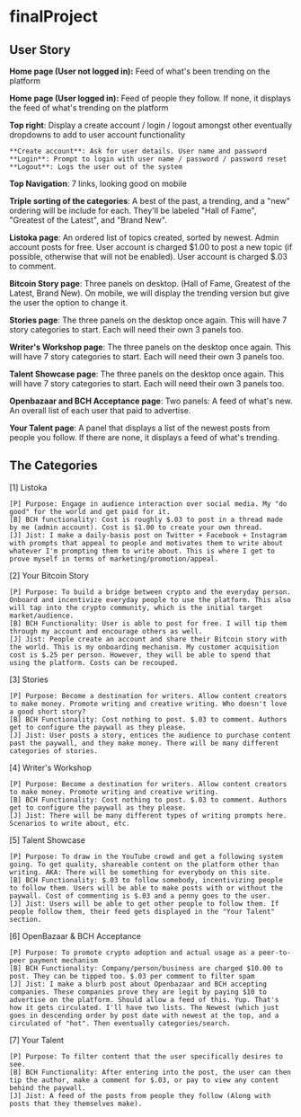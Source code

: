 # finalProject

## User Story

**Home page (User not logged in):** Feed of what's been trending on the platform

**Home page (User logged in):** Feed of people they follow. If none, it displays the feed of what's trending on the platform

**Top right**: Display a create account / login / logout amongst other eventually dropdowns to add to user account functionality

    **Create account**: Ask for user details. User name and password
    **Login**: Prompt to login with user name / password / password reset
    **Logout**: Logs the user out of the system
    
**Top Navigation**: 7 links, looking good on mobile

**Triple sorting of the categories**: A best of the past, a trending, and a "new" ordering will be include for each. They'll be labeled "Hall of Fame", "Greatest of the Latest", and "Brand New".

**Listoka page**: An ordered list of topics created, sorted by newest. Admin account posts for free. User account is charged $1.00 to post a new topic (if possible, otherwise that will not be enabled). User account is charged $.03 to comment.

**Bitcoin Story page**: Three panels on desktop. (Hall of Fame, Greatest of the Latest, Brand New). On mobile, we will display the trending version but give the user the option to change it.

**Stories page**: The three panels on the desktop once again. This will have 7 story categories to start. Each will need their own 3 panels too.

**Writer's Workshop page**: The three panels on the desktop once again. This will have 7 story categories to start. Each will need their own 3 panels too.

**Talent Showcase page**: The three panels on the desktop once again. This will have 7 story categories to start. Each will need their own 3 panels too.

**Openbazaar and BCH Acceptance page**: Two panels: A feed of what's new. An overall list of each user that paid to advertise.

**Your Talent page**: A panel that displays a list of the newest posts from people you follow. If there are none, it displays a feed of what's trending.

## The Categories

[1] Listoka

    [P] Purpose: Engage in audience interaction over social media. My "do good" for the world and get paid for it.
    [B] BCH functionality: Cost is roughly $.03 to post in a thread made by me (admin account). Cost is $1.00 to create your own thread.
    [J] Jist: I make a daily-basis post on Twitter + Facebook + Instagram with prompts that appeal to people and motivates them to write about whatever I'm prompting them to write about. This is where I get to prove myself in terms of marketing/promotion/appeal.

[2] Your Bitcoin Story

    [P] Purpose: To build a bridge between crypto and the everyday person. Onboard and incentivize everyday people to use the platform. This also will tap into the crypto community, which is the initial target market/audience.
    [B] BCH Functionality: User is able to post for free. I will tip them through my account and encourage others as well.
    [J] Jist: People create an account and share their Bitcoin story with the world. This is my onboarding mechanism. My customer acquisition cost is $.25 per person. However, they will be able to spend that using the platform. Costs can be recouped. 

[3] Stories

    [P] Purpose: Become a destination for writers. Allow content creators to make money. Promote writing and creative writing. Who doesn't love a good short story?
    [B] BCH Functionality: Cost nothing to post. $.03 to comment. Authors get to configure the paywall as they please.
    [J] Jist: User posts a story, entices the audience to purchase content past the paywall, and they make money. There will be many different categories of stories.  

[4] Writer's Workshop

    [P] Purpose: Become a destination for writers. Allow content creators to make money. Promote writing and creative writing. 
    [B] BCH Functionality: Cost nothing to post. $.03 to comment. Authors get to configure the paywall as they please.
    [J] Jist: There will be many different types of writing prompts here. Scenarios to write about, etc.

[5] Talent Showcase
   
    [P] Purpose: To draw in the YouTube crowd and get a following system going. To get quality, shareable content on the platform other than writing. AKA: There will be something for everybody on this site.
    [B] BCH Functionality: $.03 to follow somebody, incentivizing people to follow them. Users will be able to make posts with or without the paywall. Cost of commenting is $.03 and a penny goes to the user.
    [J] Jist: Users will be able to get other people to follow them. If people follow them, their feed gets displayed in the "Your Talent" section. 

[6] OpenBazaar & BCH Acceptance

    [P] Purpose: To promote crypto adoption and actual usage as a peer-to-peer payment mechanism
    [B] BCH Functionality: Company/person/business are charged $10.00 to post. They can be tipped too. $.03 per comment to filter spam
    [J] Jist: I make a blurb post about Openbazaar and BCH accepting companies. These companies prove they are legit by paying $10 to advertise on the platform. Should allow a feed of this. Yup. That's how it gets circulated. I'll have two lists. The Newest (which just goes in descending order by post date with newest at the top, and a circulated of "hot". Then eventually categories/search.

[7] Your Talent

    [P] Purpose: To filter content that the user specifically desires to see.
    [B] BCH Functionality: After entering into the post, the user can then tip the author, make a comment for $.03, or pay to view any content behind the paywall.
    [J] Jist: A feed of the posts from people they follow (Along with posts that they themselves make).
